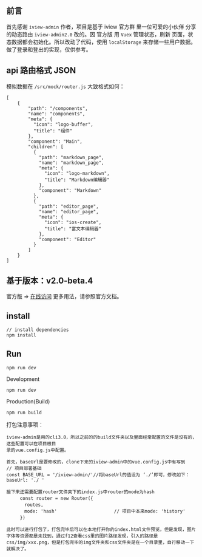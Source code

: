 ## 前言
首先感谢 ```iview-admin``` 作者，项目是基于 iview 官方群 里一位可爱的小伙伴 分享的动态路由 ```iview-admin2.0``` 改的。因 官方版 用 ```Vuex``` 管理状态，刷新 页面，状态数据都会初始化。所以改动了代码，使用 ```localStorage``` 来存储一些用户数据。 做了登录和登出的实现，仅供参考。

## api 路由格式 JSON
模拟数据在 ```/src/mock/router.js```
大致格式如何：
```
[
	{
        "path": "/components",
        "name": "components",
        "meta": {
          "icon": "logo-buffer",
          "title": "组件"
        },
        "component": "Main",
        "children": [
          {
            "path": "markdown_page",
            "name": "markdown_page",
            "meta": {
              "icon": "logo-markdown",
              "title": "Markdown编辑器"
            },
            "component": "Markdown"
          },
          {
            "path": "editor_page",
            "name": "editor_page",
            "meta": {
              "icon": "ios-create",
              "title": "富文本编辑器"
            },
            "component": "Editor"
          }
        ]
    }
]
```

## 基于版本：v2.0-beta.4
官方版 => [在线访问](https://github.com/iview/iview-admin)
更多用法，请参照官方文档。



## install
```
// install dependencies
npm install
```

## Run
```
npm run dev
```

Development
```
npm run dev
```

Production(Build)
```
npm run build
```
打包注意事项：
```
iview-admin是用的cli3.0，所以之前的的build文件夹以及里面经常配置的文件是没有的，这些配置可以在项目根目
录的vue.config.js中配置。

首先，baseUrl是要修改的，clone下来的iview-admin中的vue.config.js中有写到
// 项目部署基础
const BASE_URL = '/iview-admin/'//将baseUrl的值设为 ‘./’即可，修改如下：baseUrl: './ '

接下来还需要配置router文件夹下的index.js中router的mode为hash
　　　const router = new Router({
　　　　routes,
　　　　mode: 'hash'                     // 项目中本来mode: 'history'
　　　})

此时可以进行打包了，打包完毕后可以在本地打开你的index.html文件预览，但是发现，图片字体等资源都是未找到，通过f12查看css里的图片路径发现，引入的路径是css/img/xxx.png，但是打包完毕的img文件夹和css文件夹是在一个目录里，自行移动一下就解决了。
```

